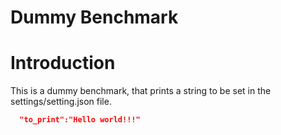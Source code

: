 # Dummy Benchmark

# Introduction

This is a dummy benchmark, that prints a string to be set in the settings/setting.json file.

```json
  "to_print":"Hello world!!!"
```
